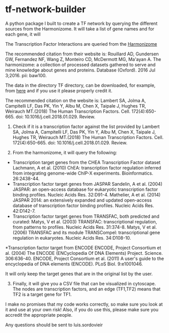 # tf-network-builder
A python package I built to create a TF network by querying the different sources from the Harmonizome. It will take a list of gene names and for each gene, it will

The Transcription Factor Interactions are queried from the [Harmonizome](http://amp.pharm.mssm.edu/Harmonizome/)

The recommended citation from their website is:
Rouillard AD, Gundersen GW, Fernandez NF, Wang Z, Monteiro CD, McDermott MG, Ma'ayan A. The harmonizome: a collection of processed datasets gathered to serve and mine knowledge about genes and proteins. Database (Oxford). 2016 Jul 3;2016. pii: baw100.


The data in the directory TF directory, can be downloaded, for example, from [here](http://humantfs.ccbr.utoronto.ca/download.php) and if you use it please properly credit it.


The recommended citation on the website is:
Lambert SA, Jolma A, Campitelli LF, Das PK, Yin Y, Albu M, Chen X, Taipale J, Hughes TR, Weirauch MT.(2018) The Human Transcription Factors. Cell. 172(4):650-665. doi: 10.1016/j.cell.2018.01.029. Review.


1. Check if it is a transcription factor against the list provided by 
Lambert SA, Jolma A, Campitelli LF, Das PK, Yin Y, Albu M, Chen X, Taipale J, Hughes TR, Weirauch MT.(2018) The Human Transcription Factors. Cell. 172(4):650-665. doi: 10.1016/j.cell.2018.01.029. Review.

2. From the harmonizome, it will query the following:
* Transcription target genes from the CHEA Transcription Factor dataset 
Lachmann, A et al. (2010) ChEA: transcription factor regulation inferred from integrating genome-wide ChIP-X experiments. Bioinformatics. 26:2438-44.
* Transcription factor target genes from JASPAR
 Sandelin, A et al. (2004) JASPAR: an open-access database for eukaryotic transcription factor binding profiles. Nucleic Acids Res. 32:D91-4.
Mathelier, A et al. (2014) JASPAR 2014: an extensively expanded and updated open-access database of transcription factor binding profiles. Nucleic Acids Res. 42:D142-7.
* Transcription factor target genes from TRANSFAC, both predicted and curated:
Matys, V et al. (2003) TRANSFAC: transcriptional regulation, from patterns to profiles. Nucleic Acids Res. 31:374-8.
Matys, V et al. (2006) TRANSFAC and its module TRANSCompel: transcriptional gene regulation in eukaryotes. Nucleic Acids Res. 34:D108-10.

*Transcription factor target from ENCODE
ENCODE, Project Consortium et al. (2004) The ENCODE (ENCyclopedia Of DNA Elements) Project. Science. 306:636-40.
ENCODE, Project Consortium et al. (2011) A user's guide to the encyclopedia of DNA elements (ENCODE). PLoS Biol. 9:e1001046.

It will only keep the target genes that are in the original list by the user.

3. Finally, it will give you a CSV file that can be visualized in cytoscape. The nodes are transcription factors, and an edge (TF1,TF2) means that TF2 is a target gene for TF1. 




I make no promises that my code works correctly, so make sure you look at it and use at your own risk!
Also, if you do use this, please make sure you accredit the appropriate people.

Any questions should be sent to luis.sordovieir 









